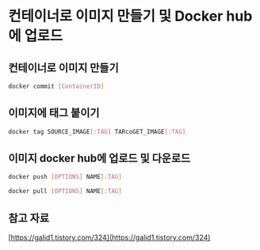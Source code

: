 # 컨테이너로 이미지 만들기 및 Docker hub에 업로드

## 컨테이너로 이미지 만들기

```bash
docker commit [ContainerID]
```

## 이미지에 태그 붙이기

```bash
docker tag SOURCE_IMAGE[:TAG] TARcoGET_IMAGE[:TAG]
```

## 이미지 docker hub에 업로드 및 다운로드

```bash
docker push [OPTIONS] NAME[:TAG]
```

```bash
docker pull [OPTIONS] NAME[:TAG]
```

## 참고 자료

[https://galid1.tistory.com/324](https://galid1.tistory.com/324)